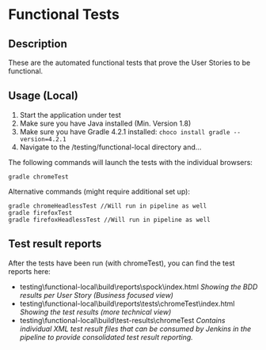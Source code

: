 # Functional Tests

## Description

These are the automated functional tests that prove the User Stories to be functional.

## Usage (Local)

1. Start the application under test
2. Make sure you have Java installed (Min. Version 1.8)
3. Make sure you have Gradle 4.2.1 installed: `choco install gradle --version=4.2.1`
4. Navigate to the /testing/functional-local directory and...

The following commands will launch the tests with the individual browsers:

    gradle chromeTest

Alternative commands (might require additional set up):

    gradle chromeHeadlessTest //Will run in pipeline as well
    gradle firefoxTest
    gradle firefoxHeadlessTest //Will run in pipeline as well

## Test result reports

After the tests have been run (with chromeTest), you can find the test reports here:

- testing\functional-local\build\reports\spock\index.html _Showing the BDD results per User Story (Business focused view)_
- testing\functional-local\build\reports\tests\chromeTest\index.html _Showing the test results (more technical view)_
- testing\functional-local\build\test-results\chromeTest _Contains individual XML test result files that can be consumed by Jenkins in the pipeline to provide consolidated test result reporting._

